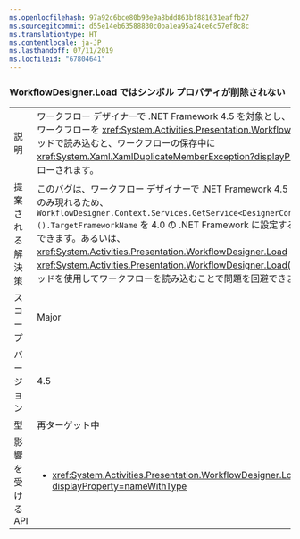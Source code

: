 ```yaml
---
ms.openlocfilehash: 97a92c6bce80b93e9a8bdd863bf881631eaffb27
ms.sourcegitcommit: d55e14eb63588830c0ba1ea95a24ce6c57ef8c8c
ms.translationtype: HT
ms.contentlocale: ja-JP
ms.lasthandoff: 07/11/2019
ms.locfileid: "67804641"
---
```

### <a name="workflowdesignerload-doesnt-remove-symbol-property"></a>WorkflowDesigner.Load ではシンボル プロパティが削除されない

|   |   |
|---|---|
|説明|ワークフロー デザイナーで .NET Framework 4.5 を対象とし、再ホストされた 3.5 ワークフローを <xref:System.Activities.Presentation.WorkflowDesigner.Load> メソッドで読み込むと、ワークフローの保存中に <xref:System.Xaml.XamlDuplicateMemberException?displayProperty=name> がスローされます。|
|提案される解決策|このバグは、ワークフロー デザイナーで .NET Framework 4.5 を対象とするときにのみ現れるため、<code>WorkflowDesigner.Context.Services.GetService&lt;DesignerConfigurationService&gt;().TargetFrameworkName</code> を 4.0 の .NET Framework に設定することによって回避できます。あるいは、<xref:System.Activities.Presentation.WorkflowDesigner.Load> の代わりに <xref:System.Activities.Presentation.WorkflowDesigner.Load(System.String)> メソッドを使用してワークフローを読み込むことで問題を回避できます。|
|スコープ|Major|
|バージョン|4.5|
|型|再ターゲット中|
|影響を受ける API|<ul><li><xref:System.Activities.Presentation.WorkflowDesigner.Load?displayProperty=nameWithType></li></ul>|

